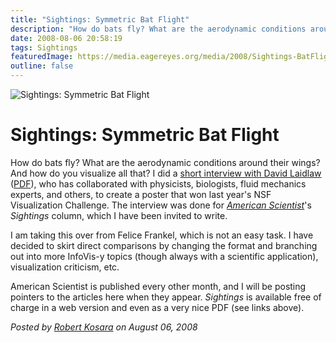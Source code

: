 ```yaml
---
title: "Sightings: Symmetric Bat Flight"
description: "How do bats fly? What are the aerodynamic conditions around their wings? And how do you visualize all that? I did a short interview with David Laidlaw (PDF), who has collaborated with physicists, biologists, fluid mechanics experts, and others, to create a poster that won last year's NSF Visualization Challenge. The interview was done for American Scientist's Sightings column, which I have been invited to write."
date: 2008-08-06 20:58:19
tags: Sightings
featuredImage: https://media.eagereyes.org/media/2008/Sightings-BatFlight.jpg
outline: false
---
```


<p><img src="https://media.eagereyes.org/media/2008/Sightings-BatFlight.jpg" border="0" alt="Sightings: Symmetric Bat Flight" /></p>

# Sightings: Symmetric Bat Flight

How do bats fly? What are the aerodynamic conditions around their wings? And how do you visualize all that? I did a <a href="http://www.americanscientist.org/issues/pub/2008/4/symmetric-bat-flight">short interview with David Laidlaw</a> (<a href="http://amsciadmin.eresources.com/libraries/documents/2008631226116815-2008-07KosaraSightings.pdf">PDF</a>), who has collaborated with physicists, biologists, fluid mechanics experts, and others, to create a poster that won last year's NSF Visualization Challenge. The interview was done for <a href="http://www.americanscientist.org/"><em>American Scientist</em></a>'s <em>Sightings</em> column, which I have been invited to write.

I am taking this over from Felice Frankel, which is not an easy task. I have decided to skirt direct comparisons by changing the format and branching out into more InfoVis-y topics (though always with a scientific application), visualization criticism, etc.

American Scientist is published every other month, and I will be posting pointers to the articles here when they appear. <em>Sightings</em> is available free of charge in a web version and even as a very nice PDF (see links above).


_Posted by <a href="/about">Robert Kosara</a> on August 06, 2008_


